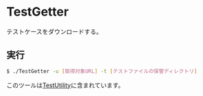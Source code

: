 # TestGetter
テストケースをダウンロードする。

## 実行
```bash
$ ./TestGetter -u [取得対象URL] -t [テストファイルの保管ディレクトリ]
```

このツールは[TestUtility](https://github.com/ryokohbato/AtCoder_Tools/blob/main/TestUtility/README.md)に含まれています。